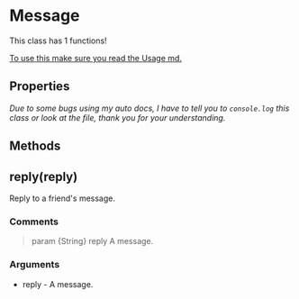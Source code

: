 # Message
This class has 1 functions!

[To use this make sure you read the Usage md.](https://stoplight.io/p/docs/gh/teenari/fortnitenode/docs/Usage.md?srn=gh/teenari/fortnitenode/docs/Usage.md&group=master)

## Properties
*Due to some bugs using my auto docs, I have to tell you to `console.log` this class or look at the file, thank you for your understanding.*

## Methods

## reply(reply)
Reply to a friend's message.

### Comments
> param {String} reply A message.

### Arguments
- reply - A message.